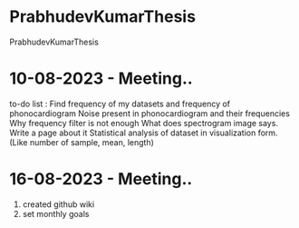# PrabhudevKumarThesis
PrabhudevKumarThesis


# 10-08-2023 - Meeting..

to-do list :
 Find frequency of my datasets and frequency of phonocardiogram
 Noise present in phonocardiogram and their frequencies
 Why frequency filter is not enough
 What does spectrogram image says. Write a page about it
 Statistical analysis of dataset in visualization form. (Like number of sample, mean, length)


# 16-08-2023 - Meeting..

1. created github wiki
2. set monthly goals
 
